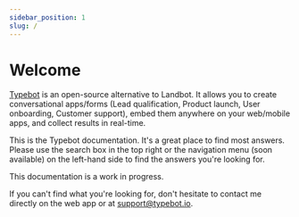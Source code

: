 ```yaml
---
sidebar_position: 1
slug: /
---
```


# Welcome

[Typebot](https://typebot.xyz) is an open-source alternative to Landbot. It allows you to create conversational apps/forms (Lead qualification, Product launch, User onboarding, Customer support), embed them anywhere on your web/mobile apps, and collect results in real-time.

This is the Typebot documentation. It's a great place to find most answers. Please use the search box in the top right or the navigation menu (soon available) on the left-hand side to find the answers you're looking for.

This documentation is a work in progress.

If you can't find what you're looking for, don't hesitate to contact me directly on the web app or at support@typebot.io.
